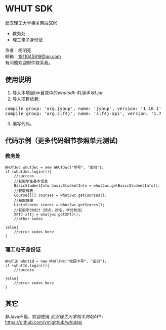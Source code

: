 # WHUT SDK     
武汉理工大学相关网站SDK
- 教务处
- 理工电子身份证

作者：杨明亮  
邮箱：1911045919@qq.com  
有问题欢迎邮件联系我。

## 使用说明     
1. 导入本项目bin目录中的*whutsdk-${版本号}.jar*
2. 导入项目依赖:<br>
<pre>compile group: 'org.jsoup', name: 'jsoup', version: '1.10.1'
compile group: 'org.slf4j', name: 'slf4j-api', version: '1.7.22'</pre>
3. 编写代码。

## 代码示例（更多代码细节参照单元测试)     
### 教务处     
<!--lang:java-->
    WHUTJwc whutJwc = new WHUTJwc("学号", "密码");
    if (whutJwc.login()){
        //success
        //获取学生基本信息
        BasicStudentInfo basicStudentInfo = whutJwc.getBasicStudentInfo();
        //获取课表
        Course[][] courses = whutJwc.getCourses();
        //获取成绩
        List<Score> scores = whutJwc.getScores();
        //获取学分统计（绩点，排名，学分状态）
        XFTJ xftj = whutjwc.getXFTJ();
        //other codes
        
    }else{
        //error codes here
    }
### 理工电子身份证     
<!--lang:java-->
    WHUTID whutId = new WHUTJwc("校园卡号", "密码");
    if (whutId.login()){
        //success
        
    }else{
        //error codes here
    }

## 其它     
非Java环境，欢迎使用 *武汉理工大学相关网站API* :   
https://github.com/ymlgithub/whutapi